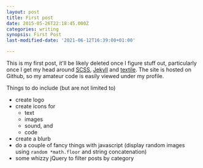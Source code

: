 ```yaml
---
layout: post
title: First post
date: 2015-05-26T22:18:45.000Z
categories: writing
synopsis: First Post
last-modified-date: '2021-06-12T16:39:00+01:00'

---
```


This is my first post, it'll be likely deleted once I figure stuff out, particularly once I get my head around [SCSS](http://sass-lang.com/), [Jekyll](http://jekyllrb.com/) and [textile](http://redcloth.org/textile).  The site is hosted on Github, so my amateur code is easily viewed under my profile.

Things to do include (but are not limited to)

- create logo
- create icons for
  - text
  - images
  - sound, and
  - code
- create a blurb
- do a couple of fancy things with javascript (display random images using `random *math.floor` and string concatenation)
- some whizzy jQuery to filter posts by category
